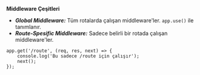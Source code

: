 **Middleware Çeşitleri**

- ***Global Middleware:*** Tüm rotalarda çalışan middleware'ler. `app.use()` ile tanımlanır. 
- ***Route-Spesific Middleware:*** Sadece belirli bir rotada çalışan middleware'ler.
```
app.get('/route', (req, res, next) => {
    console.log('Bu sadece /route için çalışır');
    next();
});
```